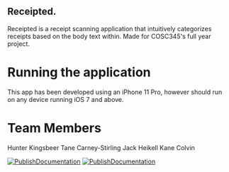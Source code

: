 ## Receipted.
Receipted is a receipt scanning application that intuitively categorizes receipts based on the body text within. 
Made for COSC345's full year project. 

# Running the application
This app has been developed using an iPhone 11 Pro, however should run on any device running iOS 7 and above.

# Team Members 
Hunter Kingsbeer
Tane Carney-Stirling
Jack Heikell
Kane Colvin

[![PublishDocumentation](https://github.com/hunterkingsbeer/345-Project/actions/workflows/main.yml/badge.svg)](https://github.com/hunterkingsbeer/345-Project/actions/workflows/main.yml) [![PublishDocumentation](https://github.com/hunterkingsbeer/345-Project/actions/workflows/swift.yml/badge.svg)](https://github.com/hunterkingsbeer/345-Project/actions/workflows/swift.yml)
